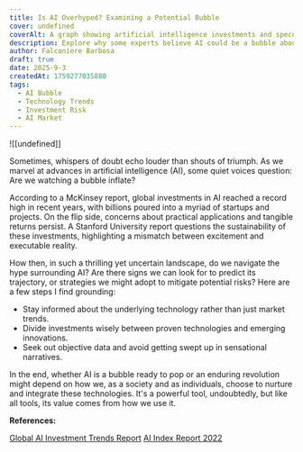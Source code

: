 ```yaml
---
title: Is AI Overhyped? Examining a Potential Bubble
cover: undefined
coverAlt: A graph showing artificial intelligence investments and speculation
description: Explore why some experts believe AI could be a bubble about to burst, including current trends and practical insights.
author: Falconiere Barbosa
draft: true
date: 2025-9-3
createdAt: 1759277035880
tags:
  - AI Bubble
  - Technology Trends
  - Investment Risk
  - AI Market
---
```

![[undefined]]
<p>Sometimes, whispers of doubt echo louder than shouts of triumph. As we marvel at advances in artificial intelligence (AI), some quiet voices question: Are we watching a bubble inflate?</p><p>According to a McKinsey report, global investments in AI reached a record high in recent years, with billions poured into a myriad of startups and projects. On the flip side, concerns about practical applications and tangible returns persist. A Stanford University report questions the sustainability of these investments, highlighting a mismatch between excitement and executable reality.</p><p>How then, in such a thrilling yet uncertain landscape, do we navigate the hype surrounding AI? Are there signs we can look for to predict its trajectory, or strategies we might adopt to mitigate potential risks? Here are a few steps I find grounding:</p><ul><li>Stay informed about the underlying technology rather than just market trends.</li><li>Divide investments wisely between proven technologies and emerging innovations.</li><li>Seek out objective data and avoid getting swept up in sensational narratives.</li></ul><p>In the end, whether AI is a bubble ready to pop or an enduring revolution might depend on how we, as a society and as individuals, choose to nurture and integrate these technologies. It's a powerful tool, undoubtedly, but like all tools, its value comes from how we use it.</p>

<strong>References:</strong>

<a href="https://www.mckinsey.com/featured-insights/artificial-intelligence/global-ai-investment-trends" target="_blank">Global AI Investment Trends Report</a> 
<a href="https://hai.stanford.edu/research/ai-index-2022" target="_blank">AI Index Report 2022</a>